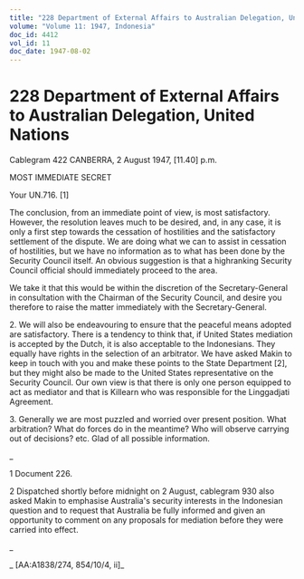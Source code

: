 ```yaml
---
title: "228 Department of External Affairs to Australian Delegation, United Nations"
volume: "Volume 11: 1947, Indonesia"
doc_id: 4412
vol_id: 11
doc_date: 1947-08-02
---
```


# 228 Department of External Affairs to Australian Delegation, United Nations

Cablegram 422 CANBERRA, 2 August 1947, [11.40] p.m.

MOST IMMEDIATE SECRET

Your UN.716. [1]

The conclusion, from an immediate point of view, is most satisfactory. However, the resolution leaves much to be desired, and, in any case, it is only a first step towards the cessation of hostilities and the satisfactory settlement of the dispute. We are doing what we can to assist in cessation of hostilities, but we have no information as to what has been done by the Security Council itself. An obvious suggestion is that a highranking Security Council official should immediately proceed to the area.

We take it that this would be within the discretion of the Secretary-General in consultation with the Chairman of the Security Council, and desire you therefore to raise the matter immediately with the Secretary-General.

2\. We will also be endeavouring to ensure that the peaceful means adopted are satisfactory. There is a tendency to think that, if United States mediation is accepted by the Dutch, it is also acceptable to the Indonesians. They equally have rights in the selection of an arbitrator. We have asked Makin to keep in touch with you and make these points to the State Department [2], but they might also be made to the United States representative on the Security Council. Our own view is that there is only one person equipped to act as mediator and that is Killearn who was responsible for the Linggadjati Agreement.

3\. Generally we are most puzzled and worried over present position. What arbitration? What do forces do in the meantime? Who will observe carrying out of decisions? etc. Glad of all possible information.

_

1 Document 226.

2 Dispatched shortly before midnight on 2 August, cablegram 930 also asked Makin to emphasise Australia's security interests in the Indonesian question and to request that Australia be fully informed and given an opportunity to comment on any proposals for mediation before they were carried into effect.

_

_ [AA:A1838/274, 854/10/4, ii]_
